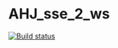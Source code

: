 # AHJ_sse_2_ws
 
[![Build status](https://ci.appveyor.com/api/projects/status/ptp5vby2yltf3lx8?svg=true)](https://ci.appveyor.com/project/KateGaw/ahj-sse-2-ws)

